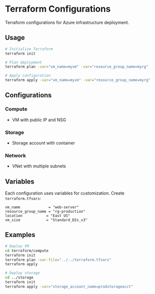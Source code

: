 # Terraform Configurations

Terraform configurations for Azure infrastructure deployment.

## Usage

```bash
# Initialize Terraform
terraform init

# Plan deployment
terraform plan -var="vm_name=myvm" -var="resource_group_name=myrg"

# Apply configuration
terraform apply -var="vm_name=myvm" -var="resource_group_name=myrg"
```

## Configurations

### Compute
- VM with public IP and NSG

### Storage
- Storage account with container

### Network
- VNet with multiple subnets

## Variables

Each configuration uses variables for customization. Create `terraform.tfvars`:

```hcl
vm_name             = "web-server"
resource_group_name = "rg-production"
location           = "East US"
vm_size            = "Standard_D2s_v3"
```

## Examples

```bash
# Deploy VM
cd terraform/compute
terraform init
terraform plan -var-file="../../terraform.tfvars"
terraform apply

# Deploy storage
cd ../storage
terraform init
terraform apply -var="storage_account_name=prodstorageacct"
```